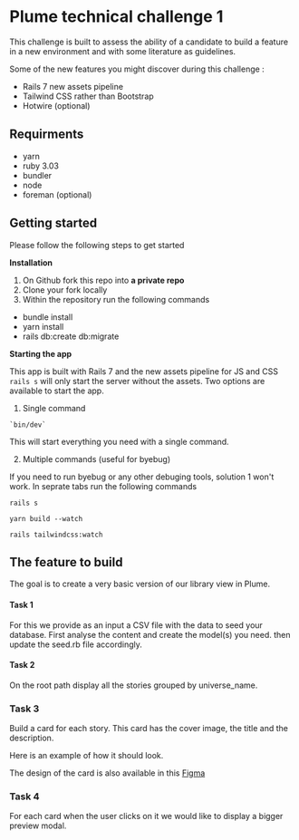 # Plume technical challenge 1

This challenge is built to assess the ability of a candidate to build a feature in a new environment and with some literature as guidelines.

Some of the new features you might discover during this challenge :
- Rails 7 new assets pipeline
- Tailwind CSS rather than Bootstrap
- Hotwire (optional)

## Requirments

- yarn
- ruby 3.03
- bundler
- node
- foreman (optional)

## Getting started 

Please follow the following steps to get started

**Installation**

1. On Github fork this repo into **a private repo**
2. Clone your fork locally
3. Within the repository run the following commands
  - bundle install
  - yarn install
  - rails db:create db:migrate

**Starting the app**

This app is built with Rails 7 and the new assets pipeline for JS and CSS `rails s` will only start the server without the assets. Two options are available to start the app.

1. Single command

```
`bin/dev`
```

This will start everything you need with a single command.

2. Multiple commands (useful for byebug)

If you need to run byebug or any other debuging tools, solution 1 won't work. In seprate tabs run the following commands

```
rails s
```

```
yarn build --watch
```

``` 
rails tailwindcss:watch
```

## The feature to build

The goal is to create a very basic version of our library view in Plume. 

#### Task 1

For this we provide as an input a CSV file with the data to seed your database. First analyse the content and create the model(s) you need. then update the seed.rb file accordingly.


#### Task 2

On the root path display all the stories grouped by universe_name. 

### Task 3

Build a card for each story. This card has the cover image, the title and the description.

Here is an example of how it should look.

The design of the card is also available in this [Figma](https://www.figma.com/file/vsgnaKqwrg7KK5OZGbgLcl/Untitled?node-id=0%3A1) 

### Task 4

For each card when the user clicks on it we would like to display a bigger preview modal.